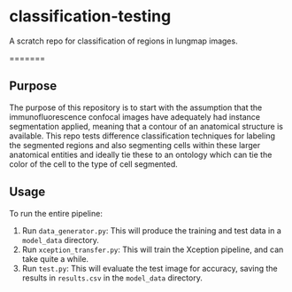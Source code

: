 # classification-testing
A scratch repo for classification of regions in lungmap images.

=======

## Purpose
The purpose of this repository is to start with the assumption that the immunofluorescence confocal 
images have adequately had instance segmentation applied, meaning that a contour of an anatomical structure is available. This repo tests difference classification techniques for labeling the segmented regions and also
segmenting cells within these larger anatomical entities and ideally tie these to an ontology which
can tie the color of the cell to the type of cell segmented.

## Usage

To run the entire pipeline:

1. Run `data_generator.py`: This will produce the training and test data in a `model_data` directory.
1. Run `xception_transfer.py`: This will train the Xception pipeline, and can take quite a while.
1. Run `test.py`: This will evaluate the test image for accuracy, saving the results in `results.csv` in the `model_data` directory.
